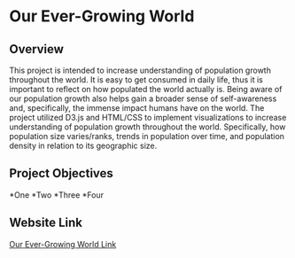 # Our Ever-Growing World
## Overview
 This project is intended to increase understanding of population growth throughout the world. 
 It is easy to get consumed in daily life, thus it is important to reflect on how populated the world actually is. 
 Being aware of our population growth also helps gain a broader sense of self-awareness and, specifically, the immense impact humans have on the world. 
 The project utilized D3.js and HTML/CSS to implement visualizations to increase understanding of population growth throughout the world. 
 Specifically, how population size varies/ranks, trends in population over time, and population density in relation to its geographic size.
 
 ## Project Objectives
 
 *One
 *Two
 *Three
 *Four
 
 ## Website Link
 
 <a href="https://mariahdiaz.github.io/finalProject/" target="_blank">Our Ever-Growing World Link</a>
